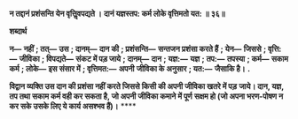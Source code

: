 **न तद्दानं प्रशंसन्ति येन वृत्तिॢवपद्यते ।** **दानं यज्ञस्तप: कर्म लोके वृत्तिमतो यत: ॥ ३६॥** 

**शब्दार्थ** 

**न—** **नहीं** **; तत्—** **उस** **; दानम्—** **दान की** **; प्रशंसन्ति—** **सन्तजन प्रशंसा करते हैं** **; येन—** **जिससे** **; वृत्ति:—** **जीविका** **; विपद्यते—** **संकट में पड़ जाये** **; दानम्—** **दान** **; यज्ञ:—** **यज्ञ** **; तप:—** **तपस्या** **; कर्म—** **सकाम कर्म** **; लोके—** **इस संसार में** **; वृत्तिमत:—** **अपनी** **जीविका के अनुसार** **; यत:—** **जैसाकि है।** **.** 

**विद्वान व्यक्ति उस दान की प्रशंसा नहीं करते जिससे किसी की अपनी जीविका खतरे में पड़** **जाये। दान, यज्ञ, तप तथा सकाम कर्म वही कर सकता है, जो अपनी जीविका कमाने में पूर्ण** **सक्षम हो (जो अपना भरण-पोषण न कर सके उसके लिए ये कार्य असश्भव हैं)।** **** 